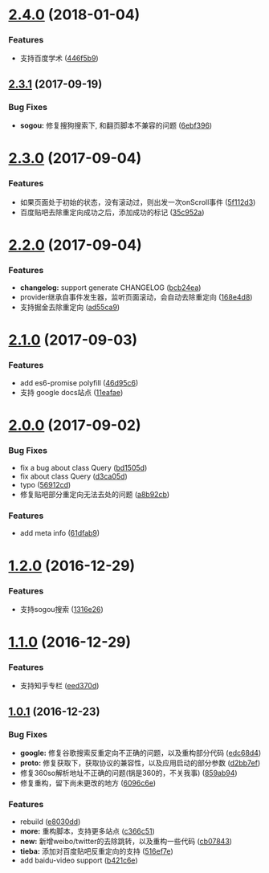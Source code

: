 <a name="2.4.0"></a>
# [2.4.0](https://github.com/axetroy/anti-redirect/compare/v2.3.1...v2.4.0) (2018-01-04)


### Features

* 支持百度学术 ([446f5b9](https://github.com/axetroy/anti-redirect/commit/446f5b9))



<a name="2.3.1"></a>
## [2.3.1](https://github.com/axetroy/anti-redirect/compare/v2.3.0...v2.3.1) (2017-09-19)


### Bug Fixes

* **sogou:** 修复搜狗搜索下, 和翻页脚本不兼容的问题 ([6ebf396](https://github.com/axetroy/anti-redirect/commit/6ebf396))



<a name="2.3.0"></a>
# [2.3.0](https://github.com/axetroy/anti-redirect/compare/v2.2.0...v2.3.0) (2017-09-04)


### Features

* 如果页面处于初始的状态，没有滚动过，则出发一次onScroll事件 ([5f112d3](https://github.com/axetroy/anti-redirect/commit/5f112d3))
* 百度贴吧去除重定向成功之后，添加成功的标记 ([35c952a](https://github.com/axetroy/anti-redirect/commit/35c952a))



<a name="2.2.0"></a>
# [2.2.0](https://github.com/axetroy/anti-redirect/compare/v2.1.0...v2.2.0) (2017-09-04)


### Features

* **changelog:** support generate CHANGELOG ([bcb24ea](https://github.com/axetroy/anti-redirect/commit/bcb24ea))
* provider继承自事件发生器，监听页面滚动，会自动去除重定向 ([168e4d8](https://github.com/axetroy/anti-redirect/commit/168e4d8))
* 支持掘金去除重定向 ([ad55ca9](https://github.com/axetroy/anti-redirect/commit/ad55ca9))



<a name="2.1.0"></a>
# [2.1.0](https://github.com/axetroy/anti-redirect/compare/v2.0.0...v2.1.0) (2017-09-03)


### Features

* add es6-promise polyfill ([46d95c6](https://github.com/axetroy/anti-redirect/commit/46d95c6))
* 支持 google docs站点 ([11eafae](https://github.com/axetroy/anti-redirect/commit/11eafae))



<a name="2.0.0"></a>
# [2.0.0](https://github.com/axetroy/anti-redirect/compare/1.2.0...v2.0.0) (2017-09-02)


### Bug Fixes

* fix a bug about class Query ([bd1505d](https://github.com/axetroy/anti-redirect/commit/bd1505d))
* fix about class Query ([d3ca05d](https://github.com/axetroy/anti-redirect/commit/d3ca05d))
* typo ([56912cd](https://github.com/axetroy/anti-redirect/commit/56912cd))
* 修复贴吧部分重定向无法去处的问题 ([a8b92cb](https://github.com/axetroy/anti-redirect/commit/a8b92cb))


### Features

* add meta info ([61dfab9](https://github.com/axetroy/anti-redirect/commit/61dfab9))



<a name="1.2.0"></a>
# [1.2.0](https://github.com/axetroy/anti-redirect/compare/1.1.0...1.2.0) (2016-12-29)


### Features

* 支持sogou搜索 ([1316e26](https://github.com/axetroy/anti-redirect/commit/1316e26))



<a name="1.1.0"></a>
# [1.1.0](https://github.com/axetroy/anti-redirect/compare/1.0.1...1.1.0) (2016-12-29)


### Features

* 支持知乎专栏 ([eed370d](https://github.com/axetroy/anti-redirect/commit/eed370d))



<a name="1.0.1"></a>
## [1.0.1](https://github.com/axetroy/anti-redirect/compare/c366c51...1.0.1) (2016-12-23)


### Bug Fixes

* **google:** 修复谷歌搜索反重定向不正确的问题，以及重构部分代码 ([edc68d4](https://github.com/axetroy/anti-redirect/commit/edc68d4))
* **proto:** 修复获取下，获取协议的兼容性，以及应用启动的部分参数 ([d2bb7ef](https://github.com/axetroy/anti-redirect/commit/d2bb7ef))
* 修复360so解析地址不正确的问题(锅是360的，不关我事) ([859ab94](https://github.com/axetroy/anti-redirect/commit/859ab94))
* 修复重构，留下尚未更改的地方 ([6096c6e](https://github.com/axetroy/anti-redirect/commit/6096c6e))


### Features

* rebuild ([e8030dd](https://github.com/axetroy/anti-redirect/commit/e8030dd))
* **more:** 重构脚本，支持更多站点 ([c366c51](https://github.com/axetroy/anti-redirect/commit/c366c51))
* **new:** 新增weibo/twitter的去除跳转，以及重构一些代码 ([cb07843](https://github.com/axetroy/anti-redirect/commit/cb07843))
* **tieba:** 添加对百度贴吧反重定向的支持 ([516ef7e](https://github.com/axetroy/anti-redirect/commit/516ef7e))
* add baidu-video support ([b421c6e](https://github.com/axetroy/anti-redirect/commit/b421c6e))



